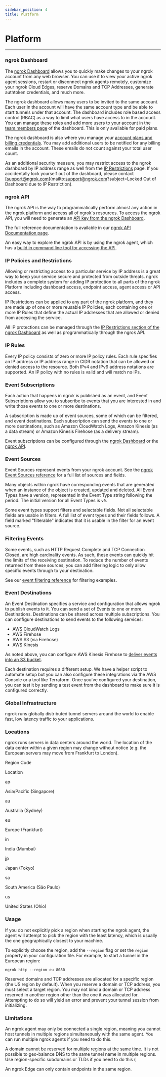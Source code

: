 ```yaml
---
sidebar_position: 4
title: Platform
---
```


# Platform
--------------


### ngrok Dashboard

The [ngrok Dashboard](https://dashboard.ngrok.com) allows you to quickly make changes to your ngrok account from any web browser. You can use it to view your active ngrok agent sessions, restart or disconnect ngrok agents remotely, customize your ngrok Cloud Edges, reserve Domains and TCP Addresses, generate authtoken credentials, and much more.

The ngrok dashboard allows many users to be invited to the same account. Each user in the account will have the same account type and be able to start tunnels under that account. The dashboard includes role based access control (RBAC) as a way to limit what users have access to in the account. You can manage these roles and add more users to your account in the [team members page](https://dashboard.ngrok.com/team/members) of the dashboard. This is only available for paid plans.

The ngrok dashboard is also where you manage your [account plans and billing credentials](https://dashboard.ngrok.com/billing). You may add additional users to be notified for any billing emails in the account. These emails do not count against your total user count.

As an additional security measure, you may restrict access to the ngrok dashboard by IP address range as well from the [IP Restrictions](https://dashboard.ngrok.com/security/ip-restrictions) page. If you accidentally lock yourself out of the dashboard, please contact [support@ngrok.com](mailto:support@ngrok.com?subject=Locked Out of Dashboard due to IP Restriction).


### ngrok API

The ngrok API is the way to programmatically perform almost any action in the ngrok platform and access all of ngrok's resources. To access the ngrok API, you will need to generate an [API key from the ngrok Dashboard](https://dashboard.ngrok.com/api).

The full reference documentation is available in our [ngrok API Documentation page](/docs/api).

An easy way to explore the ngrok API is by using the ngrok agent, which has a [build in command line tool for accessing the API](/docs/ngrok-agent/ngrok#command-ngrok-api).


### IP Policies and Restrictions

Allowing or restricting access to a particular service by IP address is a great way to keep your service secure and protected from outside threats. ngrok includes a complete system for adding IP protection to all parts of the ngrok Platform including dashboard access, endpoint access, agent access or API access.

IP Restrictions can be applied to any part of the ngrok platform, and they are made up of one or more reusable IP Policies, each containing one or more IP Rules that define the actual IP addresses that are allowed or denied from accessing the service.

All IP protections can be managed through the [IP Restrictions section of the ngrok Dashboard](https://dashboard.ngrok.com/security/ip-restrictions) as well as programmatically through the ngrok API.


### IP Rules

Every IP policy consists of zero or more IP policy rules. Each rule specifies an IP address or IP address range in CIDR notation that can be allowed or denied access to the resource. Both IPv4 and IPv6 address notations are supported. An IP policy with no rules is valid and will match no IPs.


### Event Subscriptions

Each action that happens in ngrok is published as an event, and Event Subscriptions allow you to subscribe to events that you are interested in and write those events to one or more destinations.

A subscription is made up of event sources, some of which can be filtered, and event destinations. Each subscription can send the events to one or more destinations, such as Amazon CloudWatch Logs, Amazon Kinesis (as a data stream) or Amazon Kinesis Firehose (as a delivery stream).

Event subscriptions can be configured through the [ngrok Dashboard](https://dashboard.ngrok.com/events/subscriptions) or the [ngrok API](/docs/api#api-event-subscriptions-create).


### Event Sources

Event Sources represent events from your ngrok account. See the [ngrok Event Sources reference](/docs/events) for a full list of sources and fields.

Many objects within ngrok have corresponding events that are generated when an instance of the object is created, updated and deleted. All Event Types have a version, represented in the Event Type string following the period. The initial version for all Event Types is `v0`.

Some event types support filters and selectable fields. Not all selectable fields are usable in filters. A full list of event types and their fields follows. A field marked "filterable" indicates that it is usable in the filter for an event source.


### Filtering Events

Some events, such as HTTP Request Complete and TCP Connection Closed, are high cardinality events. As such, these events can quickly hit the limits of the receiving destination. To reduce the number of events returned from these sources, you can add filtering logic to only allow specific events through to your destination.

See our [event filtering reference](/docs/events/filtering) for filtering examples.


### Event Destinations

An Event Destination specifies a service and configuration that allows ngrok to publish events to it. You can send a set of Events to one or more Destinations. Destinations can be shared across multiple subscriptions. You can configure destinations to send events to the following services:

*   AWS CloudWatch Logs
*   AWS Firehose
*   AWS S3 (via Firehose)
*   AWS Kinesis

As noted above, you can configure AWS Kinesis Firehose to [deliver events into an S3 bucket](https://docs.aws.amazon.com/firehose/latest/dev/create-destination.html#create-destination-s3).

Each destination requires a different setup. We have a helper script to automate setup but you can also configure these integrations via the AWS Console or a tool like Terraform. Once you've configured your destination, you can test it by sending a test event from the dashboard to make sure it is configured correctly.


### Global Infrastructure

ngrok runs globally distributed tunnel servers around the world to enable fast, low latency traffic to your applications.


### Locations

ngrok runs servers in data centers around the world. The location of the data center within a given region may change without notice (e.g. the European servers may move from Frankfurt to London).

Region Code

Location

ap

Asia/Pacific (Singapore)

au

Australia (Sydney)

eu

Europe (Frankfurt)

in

India (Mumbai)

jp

Japan (Tokyo)

sa

South America (São Paulo)

us

United States (Ohio)


### Usage

If you do not explicitly pick a region when starting the ngrok agent, the agent will attempt to pick the region with the least latency, which is usually the one geographically closest to your machine.

To explicitly choose the region, add the `--region` flag or set the `region` property in your configuration file. For example, to start a tunnel in the European region:

    ngrok http --region eu 8080

Reserved domains and TCP addresses are allocated for a specific region (the US region by default). When you reserve a domain or TCP address, you must select a target region. You may not bind a domain or TCP address reserved in another region other than the one it was allocated for. Attempting to do so will yield an error and prevent your tunnel session from initializing.


### Limitations

An ngrok agent may only be connected a single region, meaning you cannot host tunnels in multiple regions simultaneously with the same agent. You can run multiple ngrok agents if you need to do this.

A domain cannot be reserved for multiple regions at the same time. It is not possible to geo-balance DNS to the same tunnel name in multiple regions. Use region-specific subdomains or TLDs if you need to do this (

An ngrok Edge can only contain endpoints in the same region.